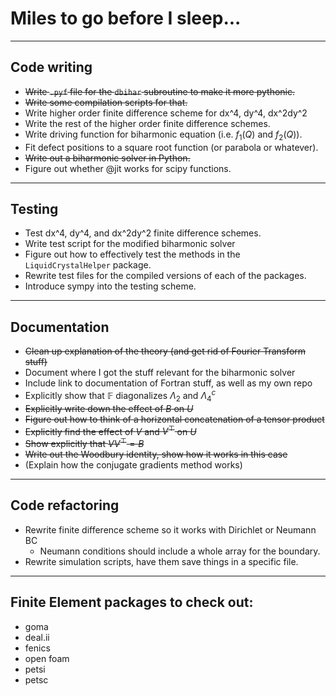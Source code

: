# Miles to go before I sleep...
---------
## Code writing
* ~~Write `.pyf` file for the `dbihar` subroutine to make it more pythonic.~~
* ~~Write some compilation scripts for that.~~
* Write higher order finite difference scheme for dx^4, dy^4, dx^2dy^2
* Write the rest of the higher order finite difference schemes.
* Write driving function for biharmonic equation (i.e. $f_1(Q)$ and $f_2(Q)$).
* Fit defect positions to a square root function (or parabola or whatever). 
* ~~Write out a biharmonic solver in Python.~~
* Figure out whether @jit works for scipy functions.
---------
## Testing
* Test dx^4, dy^4, and dx^2dy^2 finite difference schemes. 
* Write test script for the modified biharmonic solver
* Figure out how to effectively test the methods in the `LiquidCrystalHelper` package.
* Rewrite test files for the compiled versions of each of the packages.
* Introduce sympy into the testing scheme.
---------
## Documentation
* ~~Clean up explanation of the theory (and get rid of Fourier Transform stuff)~~
* Document where I got the stuff relevant for the biharmonic solver
* Include link to documentation of Fortran stuff, as well as my own repo
* Explicitly show that $\mathbb{F}$ diagonalizes $\Lambda_2$ and $\Lambda_4^c$
* ~~Explicitly write down the effect of $B$ on $U$~~
* ~~Figure out how to think of a horizontal concatenation of a tensor product~~
* ~~Explicitly find the effect of $V$ and $V^\top$ on $U$~~
* ~~Show explicitly that $VV^\top = B$~~
* ~~Write out the Woodbury identity, show how it works in this case~~
* (Explain how the conjugate gradients method works)
-----------
## Code refactoring
* Rewrite finite difference scheme so it works with Dirichlet or Neumann BC
  - Neumann conditions should include a whole array for the boundary.
* Rewrite simulation scripts, have them save things in a specific file.
-----------
## Finite Element packages to check out:
* goma
* deal.ii
* fenics
* open foam
* petsi
* petsc
